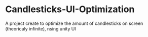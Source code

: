 # Candlesticks-UI-Optimization
A project create to optimize the amount of candlesticks on screen (theoricaly infinite), nsing unity UI
